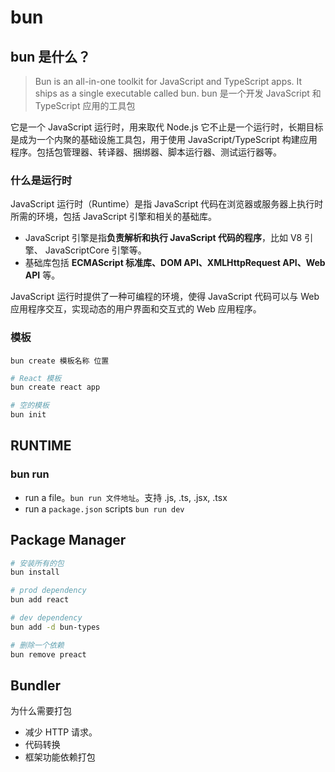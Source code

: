 # bun

## bun 是什么？

> Bun is an all-in-one toolkit for JavaScript and TypeScript apps. It ships as a single executable called bun​.
> bun 是一个开发 JavaScript 和 TypeScript 应用的工具包

它是一个 JavaScript 运行时，用来取代 Node.js
它不止是一个运行时，长期目标是成为一个内聚的基础设施工具包，用于使用 JavaScript/TypeScript 构建应用程序。包括包管理器、转译器、捆绑器、脚本运行器、测试运行器等。

### 什么是运行时

JavaScript 运行时（Runtime）是指 JavaScript 代码在浏览器或服务器上执行时所需的环境，包括 JavaScript 引擎和相关的基础库。

- JavaScript 引擎是指**负责解析和执行 JavaScript 代码的程序**，比如 V8 引擎、 JavaScriptCore 引擎等。
- 基础库包括 **ECMAScript 标准库、DOM API、XMLHttpRequest API、Web API** 等。

JavaScript 运行时提供了一种可编程的环境，使得 JavaScript 代码可以与 Web 应用程序交互，实现动态的用户界面和交互式的 Web 应用程序。


### 模板

`bun create 模板名称 位置`

```bash
# React 模板
bun create react app

# 空的模板
bun init
```


## RUNTIME

### bun run
* run a file。`bun run 文件地址`。支持 .js, .ts, .jsx, .tsx
* run a `package.json` scripts  `bun run dev`




## Package Manager

```bash
# 安装所有的包
bun install

# prod dependency
bun add react

# dev dependency
bun add -d bun-types 

# 删除一个依赖
bun remove preact


```


## Bundler

为什么需要打包
* 减少 HTTP 请求。
* 代码转换
* 框架功能依赖打包 
